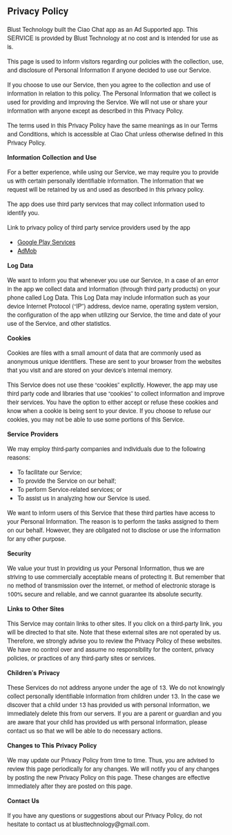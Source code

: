 <html>

<head>
    <meta charset='utf-8'>
    <meta name='viewport' content='width=device-width'>
    <title>Privacy Policy</title>
    <style>
        body {
            font-family: 'Helvetica Neue', Helvetica, Arial, sans-serif;
            padding: 1em;
        }
    </style>
</head>

<body>
    <h2>Privacy Policy</h2>
    <p>Blust Technology built the Ciao Chat app as an Ad Supported app. This SERVICE is provided by Blust Technology at no cost and is intended for use as is.</p>
    <p>This page is used to inform visitors regarding our policies with the collection, use, and disclosure of Personal Information if anyone decided to use our Service.</p>
    <p>If you choose to use our Service, then you agree to the collection and use of information in relation to this policy. The Personal Information that we collect is used for
        providing and improving the Service. We will not use or share your information with anyone except as described in this Privacy Policy.</p>
    <p>The terms used in this Privacy Policy have the same meanings as in our Terms and Conditions, which is accessible at Ciao Chat unless otherwise defined in this Privacy
        Policy.</p>
    <p><strong>Information Collection and Use</strong></p>
    <p>For a better experience, while using our Service, we may require you to provide us with certain personally identifiable information. The information that we request will be
        retained by us and used as described in this privacy policy.</p>
    <p>The app does use third party services that may collect information used to identify you.</p>
    <div>
        <p>Link to privacy policy of third party service providers used by the app</p>
        <ul>
            <li><a href="https://www.google.com/policies/privacy/" target="_blank">Google Play Services</a></li>
            <li><a href="https://support.google.com/admob/answer/6128543?hl=en" target="_blank">AdMob</a></li>
        </ul>
    </div>
    <p><strong>Log Data</strong></p>
    <p>We want to inform you that whenever you use our Service, in a case of an error in the app we collect data and information (through third party products) on your phone called
        Log Data. This Log Data may include information such as your device Internet Protocol (&ldquo;IP&rdquo;) address, device name, operating system version, the configuration
        of the app when utilizing our Service, the time and date of your use of the Service, and other statistics.</p>
    <p><strong>Cookies</strong></p>
    <p>Cookies are files with a small amount of data that are commonly used as anonymous unique identifiers. These are sent to your browser from the websites that you visit and are
        stored on your device's internal memory.</p>
    <p>This Service does not use these &ldquo;cookies&rdquo; explicitly. However, the app may use third party code and libraries that use &ldquo;cookies&rdquo; to collect
        information and improve their services. You have the option to either accept or refuse these cookies and know when a cookie is being sent to your device. If you choose to
        refuse our cookies, you may not be able to use some portions of this Service.</p>
    <p><strong>Service Providers</strong></p>
    <p>We may employ third-party companies and individuals due to the following reasons:</p>
    <ul>
        <li>To facilitate our Service;</li>
        <li>To provide the Service on our behalf;</li>
        <li>To perform Service-related services; or</li>
        <li>To assist us in analyzing how our Service is used.</li>
    </ul>
    <p>We want to inform users of this Service that these third parties have access to your Personal Information. The reason is to perform the tasks assigned to them on our behalf.
        However, they are obligated not to disclose or use the information for any other purpose.</p>
    <p><strong>Security</strong></p>
    <p>We value your trust in providing us your Personal Information, thus we are striving to use commercially acceptable means of protecting it. But remember that no method of
        transmission over the internet, or method of electronic storage is 100% secure and reliable, and we cannot guarantee its absolute security.</p>
    <p><strong>Links to Other Sites</strong></p>
    <p>This Service may contain links to other sites. If you click on a third-party link, you will be directed to that site. Note that these external sites are not operated by us.
        Therefore, we strongly advise you to review the Privacy Policy of these websites. We have no control over and assume no responsibility for the content, privacy policies, or
        practices of any third-party sites or services.</p>
    <p><strong>Children&rsquo;s Privacy</strong></p>
    <p>These Services do not address anyone under the age of 13. We do not knowingly collect personally identifiable information from children under 13. In the case we discover
        that a child under 13 has provided us with personal information, we immediately delete this from our servers. If you are a parent or guardian and you are aware that your
        child has provided us with personal information, please contact us so that we will be able to do necessary actions.</p>
    <p><strong>Changes to This Privacy Policy</strong></p>
    <p>We may update our Privacy Policy from time to time. Thus, you are advised to review this page periodically for any changes. We will notify you of any changes by posting the
        new Privacy Policy on this page. These changes are effective immediately after they are posted on this page.</p>
    <p><strong>Contact Us</strong></p>
    <p>If you have any questions or suggestions about our Privacy Policy, do not hesitate to contact us at blusttechnology@gmail.com.</p>
</body>

</html>